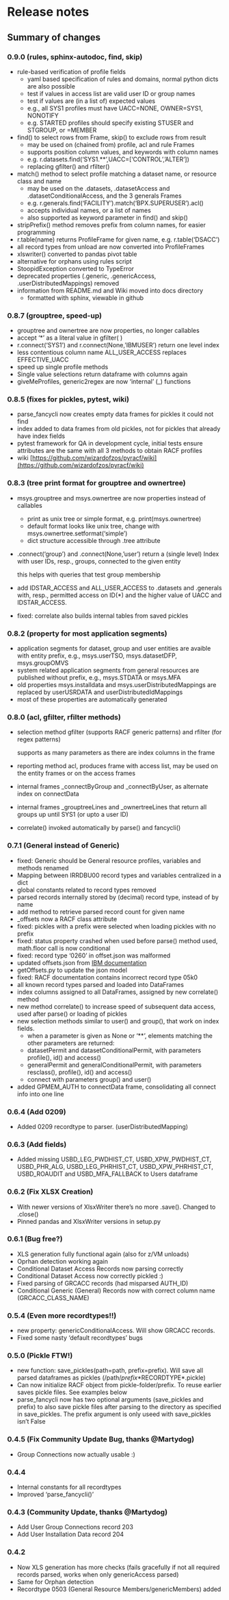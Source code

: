 # Release notes

## Summary of changes

### 0.9.0 (rules, sphinx-autodoc, find, skip)

- rule-based verification of profile fields
  - yaml based specification of rules and domains, normal python dicts are also possible
  - test if values in access list are valid user ID or group names
  - test if values are (in a list of) expected values
  - e.g., all SYS1 profiles must have UACC=NONE, OWNER=SYS1, NONOTIFY
  - e.g. STARTED profiles should specify existing STUSER and STGROUP, or =MEMBER
- find() to select rows from Frame, skip() to exclude rows from result
  - may be used on (chained from) profile, acl and rule Frames
  - supports position column values, and keywords with column names
  - e.g. r.datasets.find(‘SYS1.\*\*’,UACC=[‘CONTROL’,’ALTER’])
  - replacing gfilter() and rfilter()
- match() method to select profile matching a dataset name, or resource class and name
  - may be used on the .datasets, .datasetAccess and .datasetConditionalAccess, and the 3 generals Frames
  - e.g. r.generals.find(‘FACILITY’).match(‘BPX.SUPERUSER’).acl()
  - accepts individual names, or a list of names
  - also supported as keyword parameter in find() and skip()
- stripPrefix() method removes prefix from column names, for easier programming
- r.table(name) returns ProfileFrame for given name,  e.g. r.table(‘DSACC’)
- all record types from unload are now converted into ProfileFrames
- xlswriter() converted to pandas pivot table
- alternative for orphans using rules script
- StoopidException converted to TypeError
- deprecated properties (.generic, .genericAccess, .userDistributedMappings) removed
- information from README.md and Wiki moved into docs directory
  - formatted with sphinx, viewable in github

### 0.8.7 (grouptree, speed-up)

- grouptree and ownertree are now properties, no longer callables
- accept ‘\*’ as a literal value in gfilter( )
- r.connect(‘SYS1’) and r.connect(None,’IBMUSER’) return one level index
- less contentious column name ALL_USER_ACCESS replaces EFFECTIVE_UACC
- speed up single profile methods
- Single value selections return dataframe with columns again
- giveMeProfiles, generic2regex are now ‘internal’ (_) functions

### 0.8.5 (fixes for pickles, pytest, wiki)

- parse_fancycli now creates empty data frames for pickles it could not find
- index added to data frames from old pickles, not for pickles that already have index fields
- pytest framework for QA in development cycle, initial tests ensure attributes are the same with all 3 methods to obtain RACF profiles
- wiki [https://github.com/wizardofzos/pyracf/wiki](https://github.com/wizardofzos/pyracf/wiki)

### 0.8.3 (tree print format for grouptree and ownertree)

- msys.grouptree and msys.ownertree are now properties instead of callables
  - print as unix tree or simple format, e.g. print(msys.ownertree)
  - default format looks like unix tree, change with msys.ownertree.setformat(‘simple’)
  - dict structure accessible through .tree attribute
- .connect(‘group’) and .connect(None,’user’) return a (single level) Index with user IDs, resp., groups, connected to the given entity

  this helps with queries that test group membership
- add IDSTAR_ACCESS and ALL_USER_ACCESS to .datasets and .generals with, resp., permitted access on ID(\*) and the higher value of UACC and IDSTAR_ACCESS.
- fixed: correlate also builds internal tables from saved pickles

### 0.8.2 (property for most application segments)

- application segments for dataset, group and user entities are avaible with entity prefix, e.g., msys.userTSO, msys.datasetDFP, msys.groupOMVS
- system related application segments from general resources are published without prefix, e.g., msys.STDATA or msys.MFA
- old properties msys.installdata and msys.userDistributedMappings are replaced by userUSRDATA and userDistributedIdMappings
- most of these properties are automatically generated

### 0.8.0 (acl, gfilter, rfilter methods)

- selection method gfilter (supports RACF generic patterns) and rfilter (for regex patterns)

  supports as many parameters as there are index columns in the frame
- reporting method acl, produces frame with access list, may be used on the entity frames or on the access frames
- internal frames \_connectByGroup and \_connectByUser, as alternate index on connectData
- internal frames \_grouptreeLines and \_ownertreeLines that return all groups up until SYS1 (or upto a user ID)
- correlate() invoked automatically by parse() and fancycli()

### 0.7.1 (General instead of Generic)

- fixed: Generic should be General resource profiles, variables and methods renamed
- Mapping between IRRDBU00 record types and variables centralized in a dict
- global constants related to record types removed
- parsed records internally stored by (decimal) record type, instead of by name
- add method to retrieve parsed record count for given name
- \_offsets now a RACF class attribute
- fixed: pickles with a prefix were selected when loading pickles with no prefix
- fixed: status property crashed when used before parse() method used, math.floor call is now conditional
- fixed: record type ‘0260’ in offset.json was malformed
- updated offsets.json from [IBM documentation](https://www.ibm.com/docs/en/SSLTBW_3.1.0/com.ibm.zos.v3r1.icha300/format.htm)
- getOffsets.py to update the json model
- fixed: RACF documentation contains incorrect record type 05k0
- all known record types parsed and loaded into DataFrames
- index columns assigned to all DataFrames, assigned by new correlate() method
- new method correlate() to increase speed of subsequent data access, used after parse() or loading of pickles
- new selection methods similar to user() and group(), that work on index fields.
  - when a parameter is given as None or ‘\*\*’, elements matching the other parameters are returned:
  - datasetPermit and datasetConditionalPermit, with parameters profile(), id() and access()
  - generalPermit and generalConditionalPermit, with parameters resclass(), profile(), id() and access()
  - connect with parameters group() and user()
- added GPMEM_AUTH to connectData frame, consolidating all connect info into one line

### 0.6.4 (Add 0209)

- Added 0209 recordtype to parser. (userDistributedMapping)

### 0.6.3 (Add fields)

- Added missing USBD_LEG_PWDHIST_CT, USBD_XPW_PWDHIST_CT, USBD_PHR_ALG, USBD_LEG_PHRHIST_CT, USBD_XPW_PHRHIST_CT, USBD_ROAUDIT and USBD_MFA_FALLBACK to Users dataframe

### 0.6.2 (Fix XLSX Creation)

- With newer versions of XlsxWriter there’s no more .save(). Changed to .close()
- Pinned pandas and XlsxWriter versions in setup.py

### 0.6.1 (Bug free?)

- XLS generation fully functional again (also for z/VM unloads)
- Oprhan detection working again
- Conditional Dataset Access Records now parsing correctly
- Conditional Dataset Access now correctly pickled :)
- Fixed parsing of GRCACC records (had misparsed AUTH_ID)
- Conditional Generic (General) Records now with correct column name (GRCACC_CLASS_NAME)

### 0.5.4 (Even more recordtypes!!)

- new property: genericConditionalAccess. Will show GRCACC records.
- Fixed some nasty ‘default recordtypes’ bugs

### 0.5.0 (Pickle FTW!)

- new function: save_pickles(path=path, prefix=prefix). Will save all parsed dataframes as pickles (/path/_prefix_\*RECORDTYPE\*.pickle)
- Can now initialize RACF object from pickle-folder/prefix. To reuse earlier saves pickle files. See examples below
- parse_fancycli now has two optional arguments (save_pickles and prefix) to also save pickle files after parsing to the directory as specified in save_pickles. The prefix argument is only useed with save_pickles isn’t False

### 0.4.5 (Fix Community Update Bug, thanks @Martydog)

- Group Connections now actually usable :)

### 0.4.4

- Internal constants for all recordtypes
- Improved ‘parse_fancycli()’

### 0.4.3 (Community Update, thanks @Martydog)

- Add User Group Connections record 203
- Add User Installation Data record 204

### 0.4.2

- Now XLS generation has more checks (fails gracefully if not all required records parsed, works when only genericAccess parsed)
- Same for Orphan detection
- Recordtype 0503 (General Resource Members/genericMembers) added
